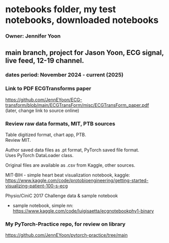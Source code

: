 # notebooks folder, my test notebooks, downloaded notebooks  
### Owner: Jennifer Yoon  
## main branch, project for Jason Yoon, ECG signal, live feed, 12-19 channel.  
### dates period: November 2024 - current (2025)  

### Link to PDF ECGTransforms paper  
https://github.com/JennEYoon/ECG-transform/blob/main/ECGTransForm/misc/ECGTransForm_paper.pdf  
(later, change link to source online)

### Review raw data formats, MIT, PTB sources  

Table digitized format, chart app, PTB.  
Review MIT.  

Author saved data files as .pt format, PyTorch saved file format.  
Uses PyTorch DataLoader class.  

Original files are available as .csv  from Kaggle, other sources.  

MIT-BIH - simple heart beat visualization notebook, kaggle:  
https://www.kaggle.com/code/protobioengineering/getting-started-visualizing-patient-100-s-ecg  

Physio/CiniC 2017 Challenge data & sample notebook

 * sample notebook, simple nn: https://www.kaggle.com/code/luigisaetta/ecgnotebookphy1-binary 

### My PyTorch-Practice repo, for review on library  
https://github.com/JennEYoon/pytorch-practice/tree/main  
